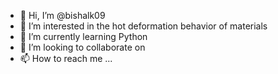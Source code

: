 - 👋 Hi, I’m @bishalk09
- 👀 I’m interested in the hot deformation behavior of materials
- 🌱 I’m currently learning Python
- 💞️ I’m looking to collaborate on 
- 📫 How to reach me ...

<!---
bishalk09/bishalk09 is a ✨ special ✨ repository because its `README.md` (this file) appears on your GitHub profile.
You can click the Preview link to take a look at your changes.
--->
